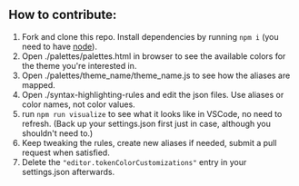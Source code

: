 ## How to contribute:

1. Fork and clone this repo. Install dependencies by running `npm i` (you need to have [node](https://nodejs.org)).
2. Open ./palettes/palettes.html in browser to see the available colors for the theme you're interested in.
3. Open ./palettes/theme_name/theme_name.js to see how the aliases are mapped.
4. Open ./syntax-highlighting-rules and edit the json files. Use aliases or color names, not color values.
5. run `npm run visualize` to see what it looks like in VSCode, no need to refresh. (Back up your settings.json first just in case, although you shouldn't need to.)
6. Keep tweaking the rules, create new aliases if needed, submit a pull request when satisfied.
7. Delete the `"editor.tokenColorCustomizations"` entry in your settings.json afterwards.
